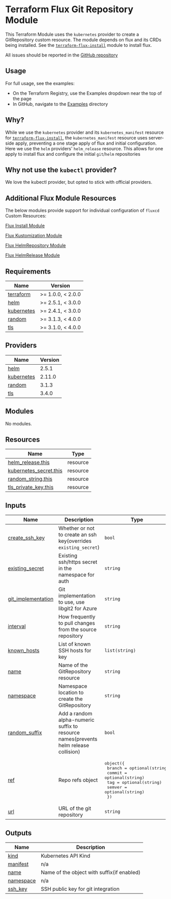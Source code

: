 # Terraform Flux Git Repository Module

This Terraform Module uses the `kubernetes` provider to create a GitRepository custom resource. The module depends on flux and its CRDs being installed. See the [`terraform-flux-install`](https://registry.terraform.io/modules/skyfjall/install/flux/latest) module to install flux.

All issues should be reported in the [GitHub repository](https://github.com/skyfjell/terraform-flux-install/issues)

## Usage

For full usage, see the examples:

- On the Terraform Registry, use the Examples dropdown near the top of the page
- In GitHub, navigate to the [Examples](examples/) directory

## Why?

While we use the `kubernetes` provider and its `kubernetes_manifest` resource for [`terraform-flux-install`](https://registry.terraform.io/modules/skyfjall/install/flux/latest), the `kubernetes_manifest` resource uses server-side apply, preventing a one stage apply of flux and initial configuration. Here we use the `helm` providers' `helm_release` resource. This allows for one apply to install flux and configure the initial `git`/`helm` repositories

## Why not use the `kubectl` provider?

We love the kubectl provider, but opted to stick with official providers.

## Additional Flux Module Resources

The below modules provide support for individual configuration of `fluxcd` Custom Resources:

[Flux Install Module](https://registry.terraform.io/modules/skyfjall/install/flux/latest)

[Flux Kustomization Module](https://registry.terraform.io/modules/skyfjall/kustomization/flux/latest)

[Flux HelmRepository Module](https://registry.terraform.io/modules/skyfjall/helm-repository/flux/latest)

[Flux HelmRelease Module](https://registry.terraform.io/modules/skyfjall/helm-release/flux/latest)

<!-- BEGIN_TF_DOCS -->

## Requirements

| Name                                                                        | Version           |
| --------------------------------------------------------------------------- | ----------------- |
| <a name="requirement_terraform"></a> [terraform](#requirement_terraform)    | >= 1.0.0, < 2.0.0 |
| <a name="requirement_helm"></a> [helm](#requirement_helm)                   | >= 2.5.1, < 3.0.0 |
| <a name="requirement_kubernetes"></a> [kubernetes](#requirement_kubernetes) | >= 2.4.1, < 3.0.0 |
| <a name="requirement_random"></a> [random](#requirement_random)             | >= 3.1.3, < 4.0.0 |
| <a name="requirement_tls"></a> [tls](#requirement_tls)                      | >= 3.1.0, < 4.0.0 |

## Providers

| Name                                                                  | Version |
| --------------------------------------------------------------------- | ------- |
| <a name="provider_helm"></a> [helm](#provider_helm)                   | 2.5.1   |
| <a name="provider_kubernetes"></a> [kubernetes](#provider_kubernetes) | 2.11.0  |
| <a name="provider_random"></a> [random](#provider_random)             | 3.1.3   |
| <a name="provider_tls"></a> [tls](#provider_tls)                      | 3.4.0   |

## Modules

No modules.

## Resources

| Name                                                                                                                | Type     |
| ------------------------------------------------------------------------------------------------------------------- | -------- |
| [helm_release.this](https://registry.terraform.io/providers/hashicorp/helm/latest/docs/resources/release)           | resource |
| [kubernetes_secret.this](https://registry.terraform.io/providers/hashicorp/kubernetes/latest/docs/resources/secret) | resource |
| [random_string.this](https://registry.terraform.io/providers/hashicorp/random/latest/docs/resources/string)         | resource |
| [tls_private_key.this](https://registry.terraform.io/providers/hashicorp/tls/latest/docs/resources/private_key)     | resource |

## Inputs

| Name                                                                                    | Description                                                                          | Type                                                                                                                                            | Default         | Required |
| --------------------------------------------------------------------------------------- | ------------------------------------------------------------------------------------ | ----------------------------------------------------------------------------------------------------------------------------------------------- | --------------- | :------: |
| <a name="input_create_ssh_key"></a> [create_ssh_key](#input_create_ssh_key)             | Whether or not to create an ssh key(overrides `existing_secret`)                     | `bool`                                                                                                                                          | `false`         |    no    |
| <a name="input_existing_secret"></a> [existing_secret](#input_existing_secret)          | Existing ssh/https secret in the namespace for auth                                  | `string`                                                                                                                                        | `null`          |    no    |
| <a name="input_git_implementation"></a> [git_implementation](#input_git_implementation) | Git implementation to use, use libgit2 for Azure                                     | `string`                                                                                                                                        | `"go-git"`      |    no    |
| <a name="input_interval"></a> [interval](#input_interval)                               | How frequently to pull changes from the source repository                            | `string`                                                                                                                                        | `"1m0s"`        |    no    |
| <a name="input_known_hosts"></a> [known_hosts](#input_known_hosts)                      | List of known SSH hosts for key                                                      | `list(string)`                                                                                                                                  | `[]`            |    no    |
| <a name="input_name"></a> [name](#input_name)                                           | Name of the GitRepository resource                                                   | `string`                                                                                                                                        | n/a             |   yes    |
| <a name="input_namespace"></a> [namespace](#input_namespace)                            | Namespace location to create the GitRepository                                       | `string`                                                                                                                                        | `"flux-system"` |    no    |
| <a name="input_random_suffix"></a> [random_suffix](#input_random_suffix)                | Add a random alpha-numeric suffix to resource names(prevents helm release collision) | `bool`                                                                                                                                          | `true`          |    no    |
| <a name="input_ref"></a> [ref](#input_ref)                                              | Repo refs object                                                                     | <pre>object({<br> branch = optional(string)<br> commit = optional(string)<br> tag = optional(string)<br> semver = optional(string)<br> })</pre> | `{}`            |    no    |
| <a name="input_url"></a> [url](#input_url)                                              | URL of the git repository                                                            | `string`                                                                                                                                        | n/a             |   yes    |

## Outputs

| Name                                                           | Description                                |
| -------------------------------------------------------------- | ------------------------------------------ |
| <a name="output_kind"></a> [kind](#output_kind)                | Kubernetes API Kind                        |
| <a name="output_manifest"></a> [manifest](#output_manifest)    | n/a                                        |
| <a name="output_name"></a> [name](#output_name)                | Name of the object with suffix(if enabled) |
| <a name="output_namespace"></a> [namespace](#output_namespace) | n/a                                        |
| <a name="output_ssh_key"></a> [ssh_key](#output_ssh_key)       | SSH public key for git integration         |

<!-- END_TF_DOCS -->
